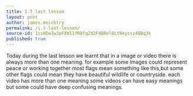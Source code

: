 ```yaml
---
title: I.T last lesson
layout: post
author: james.meichtry
permalink: /i.t-last-lesson/
source-id: 1ssWDoZwJpFXW11fR8fqZd2F48Rol8LtNoycsz4QBq3k
published: true
---
```

Today during the last lesson we learnt that in a image or video there is always more than one meaning. for example some images could represent peace or working together most flags mean something like this,but some other flags could mean they have beautiful wildlife or countryside. each video has more than one meaning some videos can have easy meanings but some could have deep confusing meanings.

